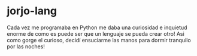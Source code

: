 # jorjo-lang
Cada vez me programaba en Python me daba una curiosidad e inquietud enorme de como es puede ser que un lenguaje se pueda crear otro! Asi como gorge el curioso, decidí ensuciarme las manos para dormir tranquilo por las noches!
